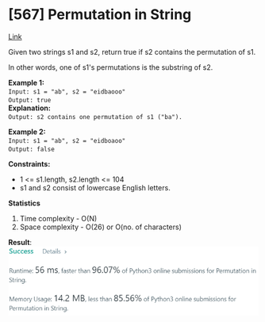 # [567] Permutation in String

[Link](https://leetcode.com/problems/permutation-in-string/)

Given two strings s1 and s2, return true if s2 contains the permutation of s1.

In other words, one of s1's permutations is the substring of s2.

**Example 1:**  
`Input: s1 = "ab", s2 = "eidbaooo"`  
`Output: true`  
**Explanation:**  
`Output: s2 contains one permutation of s1 ("ba").`

**Example 2:**  
`Input: s1 = "ab", s2 = "eidboaoo"`  
`Output: false`

**Constraints:**

- 1 <= s1.length, s2.length <= 104
- s1 and s2 consist of lowercase English letters.

**Statistics**

1. Time complexity - O(N)
2. Space complexity - O(26) or O(no. of characters)

**Result**:  
![Result image](https://github.com/SanjampreetSingh/PP/blob/master/LeetCode/String%20Code/Permutation%20in%20String/image.jpg)
